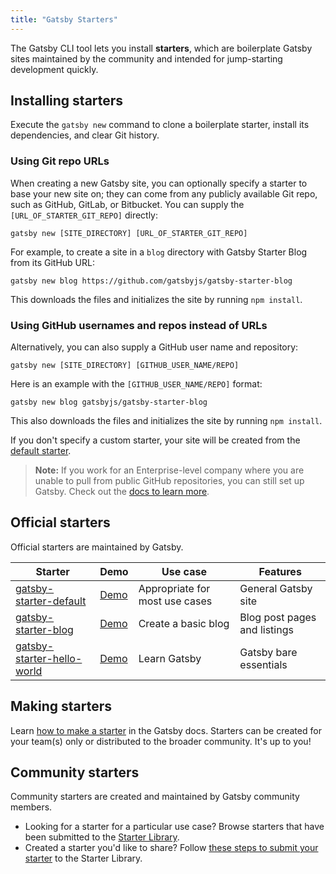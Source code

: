```yaml
---
title: "Gatsby Starters"
---
```


The Gatsby CLI tool lets you install **starters**, which are boilerplate Gatsby sites maintained by the community and intended for jump-starting development quickly.

## Installing starters

Execute the `gatsby new` command to clone a boilerplate starter, install its dependencies, and clear Git history.

### Using Git repo URLs

When creating a new Gatsby site, you can optionally specify a starter to base your new site on; they can come from any publicly available Git repo, such as GitHub, GitLab, or Bitbucket. You can supply the `[URL_OF_STARTER_GIT_REPO]` directly:

```shell
gatsby new [SITE_DIRECTORY] [URL_OF_STARTER_GIT_REPO]
```

For example, to create a site in a `blog` directory with Gatsby Starter Blog from its GitHub URL:

```shell
gatsby new blog https://github.com/gatsbyjs/gatsby-starter-blog
```

This downloads the files and initializes the site by running `npm install`.

### Using GitHub usernames and repos instead of URLs

Alternatively, you can also supply a GitHub user name and repository:

```shell
gatsby new [SITE_DIRECTORY] [GITHUB_USER_NAME/REPO]
```

Here is an example with the `[GITHUB_USER_NAME/REPO]` format:

```shell
gatsby new blog gatsbyjs/gatsby-starter-blog
```

This also downloads the files and initializes the site by running `npm install`.

If you don't specify a custom starter, your site will be created from the [default starter](https://github.com/gatsbyjs/gatsby-starter-default).

> **Note:** If you work for an Enterprise-level company where you are unable to pull from public GitHub repositories, you can still set up Gatsby. Check out the [docs to learn more](/docs/setting-up-gatsby-without-gatsby-new/).

## Official starters

Official starters are maintained by Gatsby.

| Starter                                                                              | Demo                                                         | Use case                       | Features                     |
| ------------------------------------------------------------------------------------ | ------------------------------------------------------------ | ------------------------------ | ---------------------------- |
| [gatsby-starter-default](https://github.com/gatsbyjs/gatsby-starter-default)         | [Demo](https://gatsby-starter-default-demo.netlify.com/)     | Appropriate for most use cases | General Gatsby site          |
| [gatsby-starter-blog](https://github.com/gatsbyjs/gatsby-starter-blog)               | [Demo](https://gatsby-starter-blog-demo.netlify.com/)        | Create a basic blog            | Blog post pages and listings |
| [gatsby-starter-hello-world](https://github.com/gatsbyjs/gatsby-starter-hello-world) | [Demo](https://gatsby-starter-hello-world-demo.netlify.com/) | Learn Gatsby                   | Gatsby bare essentials       |

## Making starters

Learn [how to make a starter](/docs/creating-a-starter/) in the Gatsby docs. Starters can be created for your team(s) only or distributed to the broader community. It's up to you!

## Community starters

Community starters are created and maintained by Gatsby community members.

- Looking for a starter for a particular use case? Browse starters that have been submitted to the [Starter Library](/starters/).
- Created a starter you'd like to share? Follow [these steps to submit your starter](/contributing/submit-to-starter-library/) to the Starter Library.
